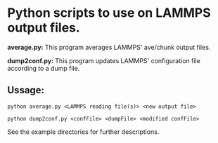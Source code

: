 # Python scripts to use on LAMMPS output files.

**average.py:** This program averages LAMMPS' ave/chunk output files.

**dump2conf.py:** This program updates LAMMPS' configuration file according to a dump file.

## Ussage: 

```
python average.py <LAMMPS reading file(s)> <new output file>
```

```
python dump2conf.py <confFile> <dumpFile> <modified confFile>
```

See the example directories for further descriptions.
